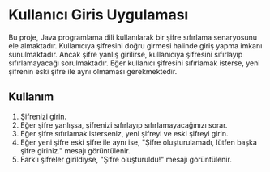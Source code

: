 # Kullanıcı Giris Uygulaması

Bu proje, Java programlama dili kullanılarak bir şifre sıfırlama senaryosunu ele almaktadır. Kullanıcıya şifresini doğru girmesi halinde giriş yapma imkanı sunulmaktadır. Ancak şifre yanlış girilirse, kullanıcıya şifresini sıfırlayıp sıfırlamayacağı sorulmaktadır. Eğer kullanıcı şifresini sıfırlamak isterse, yeni şifrenin eski şifre ile aynı olmaması gerekmektedir.

## Kullanım

1. Şifrenizi girin.
2. Eğer şifre yanlışsa, şifrenizi sıfırlayıp sıfırlamayacağınızı sorar.
3. Eğer şifre sıfırlamak isterseniz, yeni şifreyi ve eski şifreyi girin.
4. Eğer yeni şifre eski şifre ile aynı ise, "Şifre oluşturulamadı, lütfen başka şifre giriniz." mesajı görüntülenir.
5. Farklı şifreler girildiyse, "Şifre oluşturuldu!" mesajı görüntülenir.


